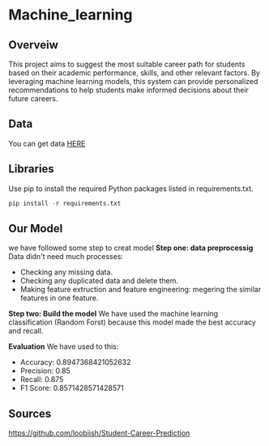 # Machine_learning
## Overveiw
This project aims to suggest the most suitable career path for students based on their academic performance, skills, and other relevant factors. By leveraging machine learning models, this system can provide personalized recommendations to help students make informed decisions about their future careers.

## **Data**
You can get data [HERE](https://github.com/loobiish/Student-Career-Prediction)

## **Libraries**
Use pip to install the required Python packages listed in requirements.txt.
```python
pip install -r requirements.txt 
```
## **Our Model**
we have followed some step to creat model
**Step one: data preprocessig**
Data didn't need much processes:
* Checking any missing data.
* Checking any duplicated data and delete them.
* Making feature extruction and feature engineering: megering the similar features in one feature.

**Step two: Build the model**
We have used the machine learning classification (Random Forst) because this model made the best accuracy and recall.

**Evaluation**
We have used to this:
* Accuracy: 0.8947368421052632
* Precision: 0.85
* Recall: 0.875
* F1 Score: 0.8571428571428571

## **Sources**
https://github.com/loobiish/Student-Career-Prediction
